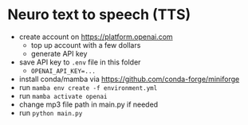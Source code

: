 # Neuro text to speech (TTS)

- create account on <https://platform.openai.com>
  - top up account with a few dollars
  - generate API key
- save API key to `.env` file in this folder
  - `OPENAI_API_KEY=...`
- install conda/mamba via <https://github.com/conda-forge/miniforge>
- run `mamba env create -f environment.yml`
- run `mamba activate openai`
- change mp3 file path in main.py if needed
- run `python main.py`